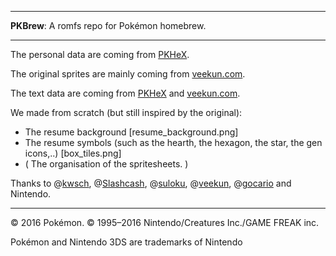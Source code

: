 
***

**PKBrew**: A romfs repo for Pokémon homebrew.

***

The personal data are coming from [PKHeX](https://github.com/kwsch/PKHeX).

The original sprites are mainly coming from [veekun.com](http://veekun.com/).

The text data are coming from [PKHeX](https://github.com/kwsch/PKHeX) and [veekun.com](http://veekun.com/).

We made from scratch (but still inspired by the original):
* The resume background [resume_background.png]
* The resume symbols (such as the hearth, the hexagon, the star, the gen icons,..) [box_tiles.png]
* ( The organisation of the spritesheets. )

Thanks to @[kwsch](https://github.com/kwsch), @[Slashcash](https://github.com/Slashcash), @[suloku](https://github.com/suloku), @[veekun](https://github.com/veekun), @[gocario](https://github.com/gocario) and Nintendo.

***

© 2016 Pokémon. © 1995–2016 Nintendo/Creatures Inc./GAME FREAK inc.

Pokémon and Nintendo 3DS are trademarks of Nintendo
